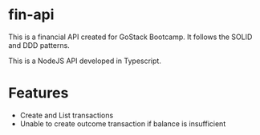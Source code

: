 # fin-api
This is a financial API created for GoStack Bootcamp. It follows the SOLID and DDD patterns.

This is a NodeJS API developed in Typescript. 

# Features
- Create and List transactions
- Unable to create outcome transaction if balance is insufficient
